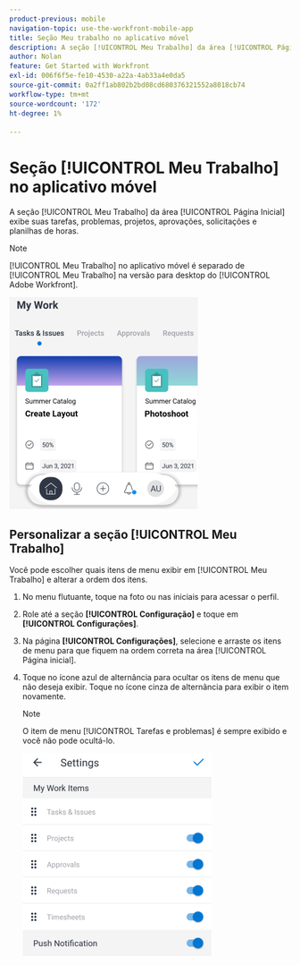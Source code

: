 ```yaml
---
product-previous: mobile
navigation-topic: use-the-workfront-mobile-app
title: Seção Meu trabalho no aplicativo móvel
description: A seção [!UICONTROL Meu Trabalho] da área [!UICONTROL Página Inicial] exibe suas tarefas, problemas, projetos, aprovações, solicitações e planilhas de horas.
author: Nolan
feature: Get Started with Workfront
exl-id: 006f6f5e-fe10-4530-a22a-4ab33a4e0da5
source-git-commit: 0a2ff1ab802b2bd08cd680376321552a8018cb74
workflow-type: tm+mt
source-wordcount: '172'
ht-degree: 1%

---
```


# Seção [!UICONTROL Meu Trabalho] no aplicativo móvel

A seção [!UICONTROL Meu Trabalho] da área [!UICONTROL Página Inicial] exibe suas tarefas, problemas, projetos, aprovações, solicitações e planilhas de horas.

>[!NOTE]
>
>[!UICONTROL Meu Trabalho] no aplicativo móvel é separado de [!UICONTROL Meu Trabalho] na versão para desktop do [!UICONTROL Adobe Workfront].

![Meu trabalho](assets/home-myworksection-338x379.png)

## Personalizar a seção [!UICONTROL Meu Trabalho]

Você pode escolher quais itens de menu exibir em [!UICONTROL Meu Trabalho] e alterar a ordem dos itens.

1. No menu flutuante, toque na foto ou nas iniciais para acessar o perfil.
1. Role até a seção **[!UICONTROL Configuração]** e toque em **[!UICONTROL Configurações]**.
1. Na página **[!UICONTROL Configurações]**, selecione e arraste os itens de menu para que fiquem na ordem correta na área [!UICONTROL Página inicial].
1. Toque no ícone azul de alternância para ocultar os itens de menu que não deseja exibir. Toque no ícone cinza de alternância para exibir o item novamente.

   >[!NOTE]
   >
   >O item de menu [!UICONTROL Tarefas e problemas] é sempre exibido e você não pode ocultá-lo.

   ![Configurações móveis](assets/mobile-settings-338x366.png)
